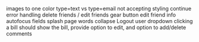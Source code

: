 images to one color
type=text vs type=email not accepting styling
continue error handling
delete friends / edit friends gear button
edit friend info
autofocus fields
splash page words collapse
Logout user dropdown
clicking a bill should show the bill, provide option to edit, and option to add/delete comments


